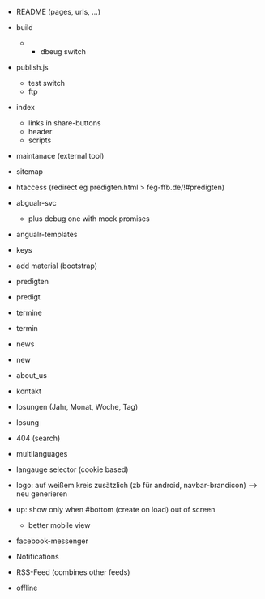 * README (pages, urls, ...)
* build
    * + dbeug switch
* publish.js
    * test switch
    * ftp
* index
    * links in share-buttons
    * header
    * scripts

* maintanace (external tool)

* sitemap
* htaccess (redirect eg predigten.html > feg-ffb.de/!#predigten)
* abgualr-svc
    * plus debug one with mock promises
* angualr-templates
* keys

* add material (bootstrap)


* predigten
* predigt
* termine
* termin
* news
* new
* about_us
* kontakt
* losungen (Jahr, Monat, Woche, Tag)
* losung
* 404 (search)

* multilanguages
* langauge selector (cookie based)

* logo: auf weißem kreis zusätzlich (zb für android, navbar-brandicon) --> neu generieren

* up: show only when #bottom (create on load) out of screen
    * better mobile view

* facebook-messenger
* Notifications
* RSS-Feed (combines other feeds)
* offline